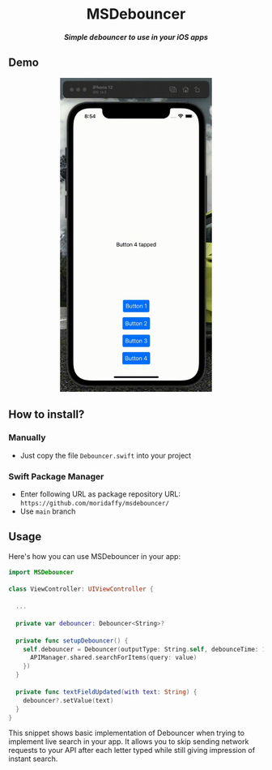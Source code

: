 <h1 align="center">
  MSDebouncer
</h1>

<h5 align="center">Simple debouncer to use in your iOS apps</h5>

## Demo
<p align="center">
<img src="https://raw.githubusercontent.com/moridaffy/MSDebouncer/main/demo.gif" alt="Demo video" width="300"/>
</p>


## How to install?
### Manually
* Just copy the file ```Debouncer.swift``` into your project

### Swift Package Manager
* Enter following URL as package repository URL: ```https://github.com/moridaffy/msdebouncer/```
* Use `main` branch

## Usage
Here's how you can use MSDebouncer in your app:

```swift
import MSDebouncer

class ViewController: UIViewController {

  ...

  private var debouncer: Debouncer<String>?

  private func setupDebouncer() {
    self.debouncer = Debouncer(outputType: String.self, debounceTime: 1.0, callback: { value in
      APIManager.shared.searchForItems(query: value)
    })
  }

  private func textFieldUpdated(with text: String) {
    debouncer?.setValue(text)
  }
}
```

This snippet shows basic implementation of Debouncer when trying to implement live search in your app. It allows you to skip sending network requests to your API after each letter typed while still giving impression of instant search.
